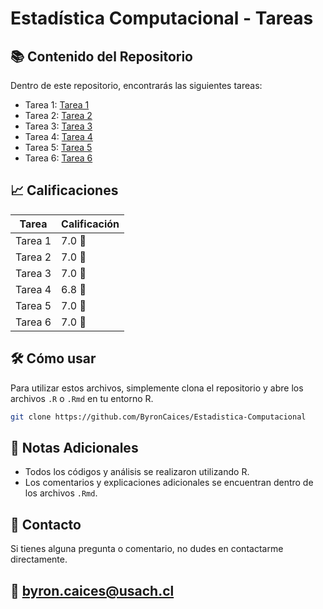 # Estadística Computacional - Tareas

## 📚 Contenido del Repositorio

Dentro de este repositorio, encontrarás las siguientes tareas:

- Tarea 1: [Tarea 1](https://github.com/ByronCaices/Estadistica-Computacional/tree/main/ej1)
- Tarea 2: [Tarea 2](https://github.com/ByronCaices/Estadistica-Computacional/tree/main/ej2)
- Tarea 3: [Tarea 3](https://github.com/ByronCaices/Estadistica-Computacional/tree/main/ej3)
- Tarea 4: [Tarea 4](https://github.com/ByronCaices/Estadistica-Computacional/tree/main/ej4)
- Tarea 5: [Tarea 5](https://github.com/ByronCaices/Estadistica-Computacional/tree/main/ej5)
- Tarea 6: [Tarea 6](https://github.com/ByronCaices/Estadistica-Computacional/tree/main/ej6)

## 📈 Calificaciones

| Tarea  | Calificación |
| ------ | ------------ |
| Tarea 1 | 7.0 🌟       |
| Tarea 2 | 7.0 🌟       |
| Tarea 3 | 7.0 🌟       |
| Tarea 4 | 6.8 🌟       |
| Tarea 5 | 7.0 🌟       |
| Tarea 6 | 7.0 🌟       |

## 🛠️ Cómo usar

Para utilizar estos archivos, simplemente clona el repositorio y abre los archivos `.R` o `.Rmd` en tu entorno R.

```bash
git clone https://github.com/ByronCaices/Estadistica-Computacional
```

## 📝 Notas Adicionales

- Todos los códigos y análisis se realizaron utilizando R.
- Los comentarios y explicaciones adicionales se encuentran dentro de los archivos `.Rmd`.

## 📩 Contacto

Si tienes alguna pregunta o comentario, no dudes en contactarme directamente.

📧 [byron.caices@usach.cl](mailto:byron.caices@usach.cl)
---


